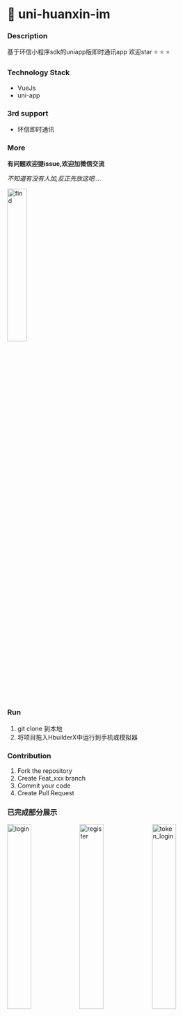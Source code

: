 # :speech_balloon: uni-huanxin-im

### Description

基于环信小程序sdk的uniapp版即时通讯app 欢迎star :star: :star: :star: 

### Technology Stack

* VueJs
* uni-app

### 3rd support

* 环信即时通讯

### More
__有问题欢迎提issue,欢迎加微信交流__

_不知道有没有人加,反正先放这吧...._

<img title="find" src="https://user-images.githubusercontent.com/33248133/64149976-d9067100-ce59-11e9-9b0c-89125d6a513d.jpg" width='30%'>


### Run

1. git clone 到本地
2. 将项目拖入HbuilderX中运行到手机或模拟器


### Contribution

1. Fork the repository
2. Create Feat_xxx branch
3. Commit your code
4. Create Pull Request

### 已完成部分展示
<img title="login" src="https://user-images.githubusercontent.com/33248133/64444919-cca74000-d107-11e9-86ff-edd330ff5398.png" width='33%'><img title="register" src="https://user-images.githubusercontent.com/33248133/64444920-cca74000-d107-11e9-8748-2443c9eef44f.png" width='33%'><img title="token_login" src="https://user-images.githubusercontent.com/33248133/64444921-cca74000-d107-11e9-83b6-25334a3ea709.png" width='33%'>
